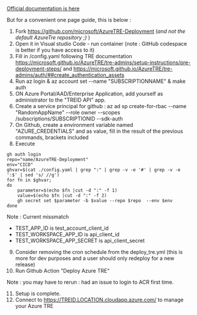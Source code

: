 [Official documentation is here](https://microsoft.github.io/AzureTRE/)

But for a convenient one page guide, this is below : 

1. Fork https://github.com/microsoft/AzureTRE-Deployment (_and not the default AzureTre repository ;)_ )
2. Open it in Visual studio Code - run container (note : GitHub codespace is better if you have access to it)
3. Fill in /config.yaml following TRE documentation  https://microsoft.github.io/AzureTRE/tre-admins/setup-instructions/pre-deployment-steps/ and https://microsoft.github.io/AzureTRE/tre-admins/auth/##create_authentication_assets
4. Run az login & az account set --name "SUBSCRIPTIONNAME" & make auth
5. ON Azure Portal/AAD/Enterprise Application, add yourself as administrator to the "TREID API" app.
6. Create a service principal for github :  az ad sp create-for-rbac --name "RandomAppName" --role owner --scopes /subscriptions/SUBSCRIPTIONID --sdk-auth
7. On Github, create a environment variable named "AZURE_CREDENTIALS" and as value, fill in the result of the previous commands, brackets included
8. Execute
```
gh auth login
repo="name/AzureTRE-Deployment"
env="CICD"
ghvar=$(cat ./config.yaml | grep ":" | grep -v -e '#' | grep -v -e ':$' | sed 's/ //g')
for fn in $ghvar; 
do 
	parameter=$(echo $fn |cut -d ":" -f 1)
	value=$(echo $fn |cut -d ":" -f 2)
	gh secret set $parameter -b $value --repo $repo  --env $env
done
```

Note  : Current missmatch
- TEST_APP_ID is test_account_client_id
- TEST_WORKSPACE_APP_ID is api_client_id
- TEST_WORKSPACE_APP_SECRET is api_client_secret

9. Consider removing the cron schedule from the deploy_tre.yml (this is more for dev purposes and a user should only redeploy for a new release)
10. Run Github Action "Deploy Azure TRE"

Note : you may have to rerun : had an issue to login to ACR first time.

11. Setup is complete. 
12. Connect to https://TREID.LOCATION.cloudapp.azure.com/ to manage your Azure TRE
